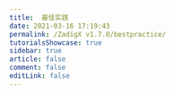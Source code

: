 ```yaml
---
title:  最佳实践
date: 2021-03-16 17:19:43
permalink: /ZadigX v1.7.0/bestpractice/
tutorialsShowcase: true
sidebar: true
article: false 
comment: false
editLink: false
---
```


